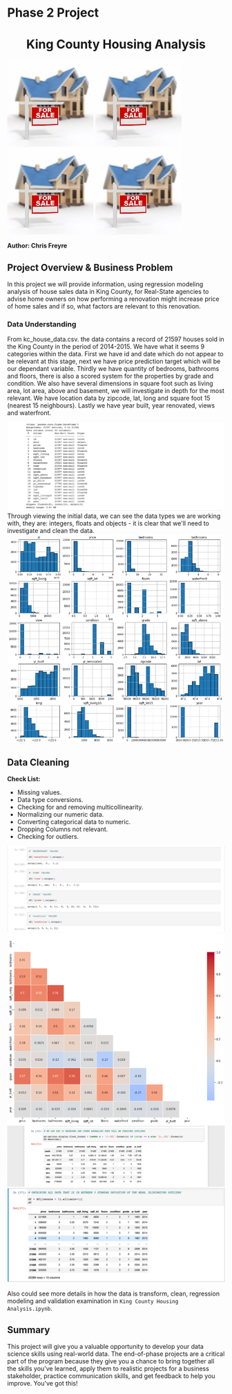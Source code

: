 # Phase 2 Project

<h1 align=center>King County Housing Analysis</h1>

![graph1](./Images/house_sale1.png)
![graph1](./Images/house_sale1.png)
![graph1](./Images/house_sale1.png)
![graph1](./Images/house_sale1.png)

**Author: Chris Freyre**



## Project Overview & Business Problem

In this project we will provide information, using regression modeling analysis of house sales data in King County, for Real-State agencies to advise home owners on how performing a renovation might increase price of home sales and if so, what factors are relevant to this renovation.


### Data Understanding

From kc_house_data.csv. the data contains a record of 21597 houses sold in the King County in the period of 2014-2015. We have what it seems 9 categories within the data. First we have id and date which do not appear to be relevant at this stage, next we have price prediction target which will be our dependant variable. Thirdly we have quantity of bedrooms, bathrooms and floors, there is also a scored system for the properties by grade and condition. We also have several dimensions in square foot such as living area, lot area, above and basement, we will investigate in depth for the most relevant. We have location data by zipcode, lat, long and square foot 15 (nearest 15 neighbours). Lastly we have year built, year renovated, views and waterfront.

![graph1](./Images/data_info.png)
Through viewing the initial data, we can see the data types we are working with, they are: integers, floats and objects - it is clear that we'll need to investigate and clean the data.
![graph1](./Images/histogram1.png)

## Data Cleaning

**Check List:**

* Missing values.
* Data type conversions.
* Checking for and removing multicollinearity.
* Normalizing our numeric data.
* Converting categorical data to numeric.
* Dropping Columns not relevant.
* Checking for outliers.

![graph1](./Images/unique_val.png)
![graph1](./Images/heatmap.png)
![graph1](./Images/outliers.png)
![graph1](./Images/3std.png)

Also could see more details in how the data is transform, clean, regression modeling and validation examination in `King County Housing Analysis.ipynb`.
## Summary

This project will give you a valuable opportunity to develop your data science skills using real-world data. The end-of-phase projects are a critical part of the program because they give you a chance to bring together all the skills you've learned, apply them to realistic projects for a business stakeholder, practice communication skills, and get feedback to help you improve. You've got this!
